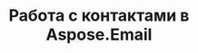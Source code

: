 ---
title: Работа с контактами в Aspose.Email
type: docs
weight: 30
url: /java/working-with-contacts-in-aspose-email/
---